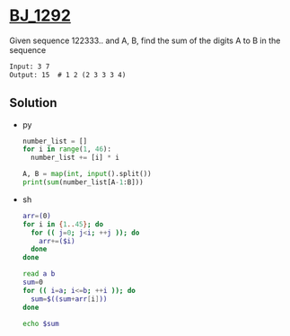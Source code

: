 # [BJ_1292](https://acmicpc.net/problem/1292)

Given sequence 122333.. and A, B, find the sum of the digits A to B in the sequence

```txt
Input: 3 7
Output: 15  # 1 2 (2 3 3 3 4)
```

## Solution

* py

  ```py
  number_list = []
  for i in range(1, 46):
    number_list += [i] * i

  A, B = map(int, input().split())
  print(sum(number_list[A-1:B]))
  ```

* sh

  ```sh
  arr=(0)
  for i in {1..45}; do
    for (( j=0; j<i; ++j )); do
      arr+=($i)
    done
  done

  read a b
  sum=0
  for (( i=a; i<=b; ++i )); do
    sum=$((sum+arr[i]))
  done

  echo $sum
  ```
